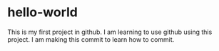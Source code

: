 # hello-world
This is my first project in github. I am learning to use github using this project.
I am making this commit to learn how to commit.
